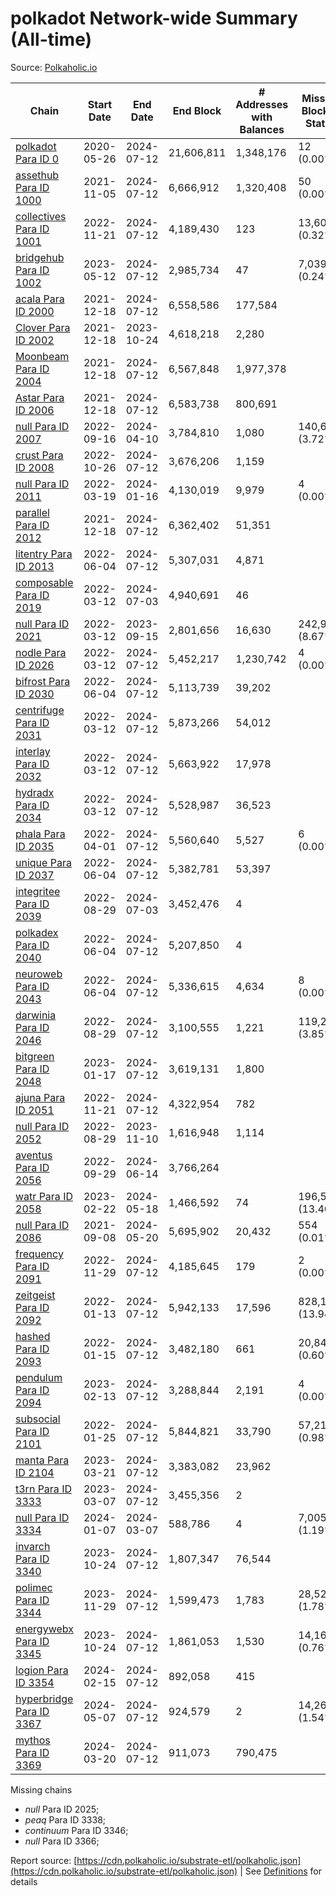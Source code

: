 # polkadot Network-wide Summary (All-time)

Source: [Polkaholic.io](https://polkaholic.io)


| Chain            | Start Date | End Date | End Block | # Addresses with Balances | Missing Blocks / Status |
| ---------------- | ---------- | ---------| --------- | ------------------------- | ----------------------- |
| [polkadot Para ID 0](/polkadot/0-polkadot) | 2020-05-26 | 2024-07-12 | 21,606,811 |  1,348,176 | 12 (0.00%)  |
| [assethub Para ID 1000](/polkadot/1000-assethub) | 2021-11-05 | 2024-07-12 | 6,666,912 |  1,320,408 | 50 (0.00%)  |
| [collectives Para ID 1001](/polkadot/1001-collectives) | 2022-11-21 | 2024-07-12 | 4,189,430 |  123 | 13,601 (0.32%)  |
| [bridgehub Para ID 1002](/polkadot/1002-bridgehub) | 2023-05-12 | 2024-07-12 | 2,985,734 |  47 | 7,039 (0.24%)  |
| [acala Para ID 2000](/polkadot/2000-acala) | 2021-12-18 | 2024-07-12 | 6,558,586 |  177,584 |    |
| [Clover Para ID 2002](/polkadot/2002-clover) | 2021-12-18 | 2023-10-24 | 4,618,218 |  2,280 |    |
| [Moonbeam Para ID 2004](/polkadot/2004-moonbeam) | 2021-12-18 | 2024-07-12 | 6,567,848 |  1,977,378 |    |
| [Astar Para ID 2006](/polkadot/2006-astar) | 2021-12-18 | 2024-07-12 | 6,583,738 |  800,691 |    |
| [null Para ID 2007](/polkadot/2007-kapex) | 2022-09-16 | 2024-04-10 | 3,784,810 |  1,080 | 140,668 (3.72%)  |
| [crust Para ID 2008](/polkadot/2008-crust) | 2022-10-26 | 2024-07-12 | 3,676,206 |  1,159 |    |
| [null Para ID 2011](/polkadot/2011-equilibrium) | 2022-03-19 | 2024-01-16 | 4,130,019 |  9,979 | 4 (0.00%)  |
| [parallel Para ID 2012](/polkadot/2012-parallel) | 2021-12-18 | 2024-07-12 | 6,362,402 |  51,351 |    |
| [litentry Para ID 2013](/polkadot/2013-litentry) | 2022-06-04 | 2024-07-12 | 5,307,031 |  4,871 |    |
| [composable Para ID 2019](/polkadot/2019-composable) | 2022-03-12 | 2024-07-03 | 4,940,691 |  46 |    |
| [null Para ID 2021](/polkadot/2021-efinity) | 2022-03-12 | 2023-09-15 | 2,801,656 |  16,630 | 242,949 (8.67%)  |
| [nodle Para ID 2026](/polkadot/2026-nodle) | 2022-03-12 | 2024-07-12 | 5,452,217 |  1,230,742 | 4 (0.00%)  |
| [bifrost Para ID 2030](/polkadot/2030-bifrost) | 2022-06-04 | 2024-07-12 | 5,113,739 |  39,202 |    |
| [centrifuge Para ID 2031](/polkadot/2031-centrifuge) | 2022-03-12 | 2024-07-12 | 5,873,266 |  54,012 |    |
| [interlay Para ID 2032](/polkadot/2032-interlay) | 2022-03-12 | 2024-07-12 | 5,663,922 |  17,978 |    |
| [hydradx Para ID 2034](/polkadot/2034-hydradx) | 2022-03-12 | 2024-07-12 | 5,528,987 |  36,523 |    |
| [phala Para ID 2035](/polkadot/2035-phala) | 2022-04-01 | 2024-07-12 | 5,560,640 |  5,527 | 6 (0.00%)  |
| [unique Para ID 2037](/polkadot/2037-unique) | 2022-06-04 | 2024-07-12 | 5,382,781 |  53,397 |    |
| [integritee Para ID 2039](/polkadot/2039-integritee) | 2022-08-29 | 2024-07-03 | 3,452,476 |  4 |    |
| [polkadex Para ID 2040](/polkadot/2040-polkadex) | 2022-06-04 | 2024-07-12 | 5,207,850 |  4 |    |
| [neuroweb Para ID 2043](/polkadot/2043-neuroweb) | 2022-06-04 | 2024-07-12 | 5,336,615 |  4,634 | 8 (0.00%)  |
| [darwinia Para ID 2046](/polkadot/2046-darwinia) | 2022-08-29 | 2024-07-12 | 3,100,555 |  1,221 | 119,220 (3.85%)  |
| [bitgreen Para ID 2048](/polkadot/2048-bitgreen) | 2023-01-17 | 2024-07-12 | 3,619,131 |  1,800 |    |
| [ajuna Para ID 2051](/polkadot/2051-ajuna) | 2022-11-21 | 2024-07-12 | 4,322,954 |  782 |    |
| [null Para ID 2052](/polkadot/2052-polkadot-parathread-2052) | 2022-08-29 | 2023-11-10 | 1,616,948 |  1,114 |    |
| [aventus Para ID 2056](/polkadot/2056-aventus) | 2022-09-29 | 2024-06-14 | 3,766,264 |   |    |
| [watr Para ID 2058](/polkadot/2058-watr) | 2023-02-22 | 2024-05-18 | 1,466,592 |  74 | 196,567 (13.40%)  |
| [null Para ID 2086](/polkadot/2086-kilt) | 2021-09-08 | 2024-05-20 | 5,695,902 |  20,432 | 554 (0.01%)  |
| [frequency Para ID 2091](/polkadot/2091-frequency) | 2022-11-29 | 2024-07-12 | 4,185,645 |  179 | 2 (0.00%)  |
| [zeitgeist Para ID 2092](/polkadot/2092-zeitgeist) | 2022-01-13 | 2024-07-12 | 5,942,133 |  17,596 | 828,192 (13.94%)  |
| [hashed Para ID 2093](/polkadot/2093-hashed) | 2022-01-15 | 2024-07-12 | 3,482,180 |  661 | 20,847 (0.60%)  |
| [pendulum Para ID 2094](/polkadot/2094-pendulum) | 2023-02-13 | 2024-07-12 | 3,288,844 |  2,191 | 4 (0.00%)  |
| [subsocial Para ID 2101](/polkadot/2101-subsocial) | 2022-01-25 | 2024-07-12 | 5,844,821 |  33,790 | 57,214 (0.98%)  |
| [manta Para ID 2104](/polkadot/2104-manta) | 2023-03-21 | 2024-07-12 | 3,383,082 |  23,962 |    |
| [t3rn Para ID 3333](/polkadot/3333-t3rn) | 2023-03-07 | 2024-07-12 | 3,455,356 |  2 |    |
| [null Para ID 3334](/polkadot/3334-polkadot-parathread-3334) | 2024-01-07 | 2024-03-07 | 588,786 |  4 | 7,005 (1.19%)  |
| [invarch Para ID 3340](/polkadot/3340-invarch) | 2023-10-24 | 2024-07-12 | 1,807,347 |  76,544 |    |
| [polimec Para ID 3344](/polkadot/3344-polimec) | 2023-11-29 | 2024-07-12 | 1,599,473 |  1,783 | 28,527 (1.78%)  |
| [energywebx Para ID 3345](/polkadot/3345-energywebx) | 2023-10-24 | 2024-07-12 | 1,861,053 |  1,530 | 14,163 (0.76%)  |
| [logion Para ID 3354](/polkadot/3354-logion) | 2024-02-15 | 2024-07-12 | 892,058 |  415 |    |
| [hyperbridge Para ID 3367](/polkadot/3367-hyperbridge) | 2024-05-07 | 2024-07-12 | 924,579 |  2 | 14,262 (1.54%)  |
| [mythos Para ID 3369](/polkadot/3369-mythos) | 2024-03-20 | 2024-07-12 | 911,073 |  790,475 |    |

Missing chains


* *null* Para ID 2025; 
* *peaq* Para ID 3338; 
* *continuum* Para ID 3346; 
* *null* Para ID 3366; 

Report source: [https://cdn.polkaholic.io/substrate-etl/polkaholic.json](https://cdn.polkaholic.io/substrate-etl/polkaholic.json) | See [Definitions](/DEFINITIONS.md) for details
